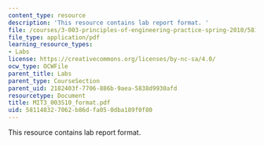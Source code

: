 ```yaml
---
content_type: resource
description: 'This resource contains lab report format. '
file: /courses/3-003-principles-of-engineering-practice-spring-2010/581148327062b86dfa050dba189f0f80_MIT3_003S10_format.pdf
file_type: application/pdf
learning_resource_types:
- Labs
license: https://creativecommons.org/licenses/by-nc-sa/4.0/
ocw_type: OCWFile
parent_title: Labs
parent_type: CourseSection
parent_uid: 2182403f-7706-886b-9aea-5838d9930afd
resourcetype: Document
title: MIT3_003S10_format.pdf
uid: 58114832-7062-b86d-fa05-0dba189f0f80
---
```

This resource contains lab report format. 